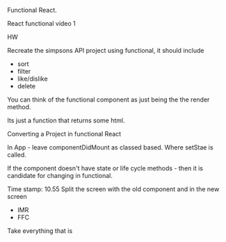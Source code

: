 Functional React.

React functional video 1

HW

Recreate the simpsons API project using functional, it should include

- sort
- filter
- like/dislike
- delete

You can think of the functional component as just being the the render method.

Its just a function that returns some html.

Converting a Project in functional React

In App - leave componentDidMount as classed based. Where setStae is called.

If the component doesn't have state or life cycle methods - then it is candidate for changing in functional.

Time stamp: 10.55
Split the screen with the old component and in the new screen

- IMR
- FFC

Take everything that is

